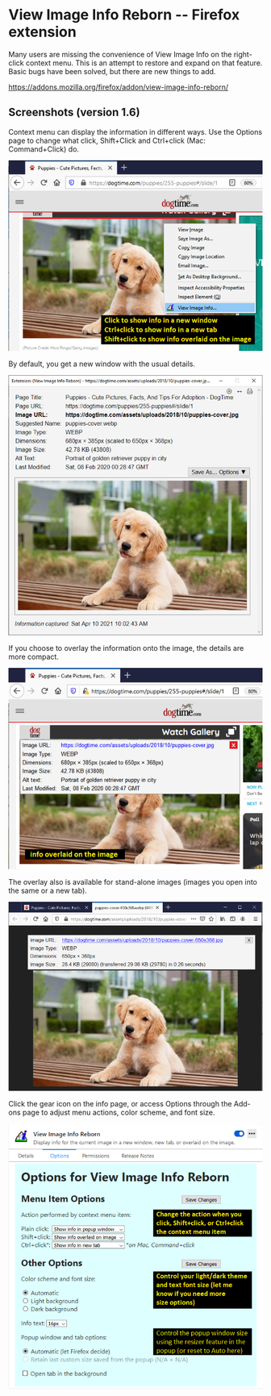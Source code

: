 # View Image Info Reborn -- Firefox extension

Many users are missing the convenience of View Image Info on the right-click context menu. This is an attempt to restore and expand on that feature. Basic bugs have been solved, but there are new things to add.

https://addons.mozilla.org/firefox/addon/view-image-info-reborn/ 

## Screenshots (version 1.6)

Context menu can display the information in different ways. Use the Options page to change what click, Shift+Click and Ctrl+click (Mac: Command+Click) do.

![Image of context menu](screenshots/context-menu_1.0.png)

By default, you get a new window with the usual details.

![Image of context menu](screenshots/window_1.6.png)

If you choose to overlay the information onto the image, the details are more compact.

![Image of context menu](screenshots/overlay_1.5.2.png)

The overlay also is available for stand-alone images (images you open into the same or a new tab).

![Image of context menu](screenshots/stand-alone_1.3.png)

Click the gear icon on the info page, or access Options through the Add-ons page to adjust menu actions, color scheme, and font size.

![Image of context menu](screenshots/options_1.5.png)
